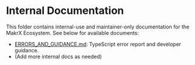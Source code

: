 # Internal Documentation

This folder contains internal-use and maintainer-only documentation for the MakrX Ecosystem. See below for available documents:

- [ERRORS_AND_GUIDANCE.md](ERRORS_AND_GUIDANCE.md): TypeScript error report and developer guidance.
- (Add more internal docs as needed)
